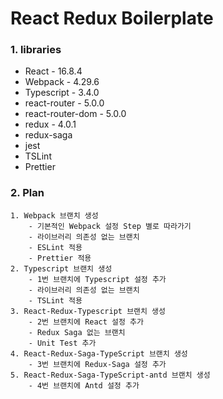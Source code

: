 # React Redux Boilerplate

### 1. libraries
- React - 16.8.4
- Webpack - 4.29.6
- Typescript - 3.4.0
- react-router - 5.0.0
- react-router-dom - 5.0.0
- redux - 4.0.1
- redux-saga
- jest
- TSLint
- Prettier

### 2. Plan
```
1. Webpack 브랜치 생성
    - 기본적인 Webpack 설정 Step 별로 따라가기
    - 라이브러리 의존성 없는 브랜치
    - ESLint 적용
    - Prettier 적용
2. Typescript 브랜치 생성
    - 1번 브랜치에 Typescript 설정 추가
    - 라이브러리 의존성 없는 브랜치
    - TSLint 적용
3. React-Redux-Typescript 브랜치 생성
    - 2번 브랜치에 React 설정 추가
    - Redux Saga 없는 브랜치
    - Unit Test 추가
4. React-Redux-Saga-TypeScript 브랜치 생성
    - 3번 브랜치에 Redux-Saga 설정 추가
5. React-Redux-Saga-TypeScript-antd 브랜치 생성
    - 4번 브랜치에 Antd 설정 추가
```